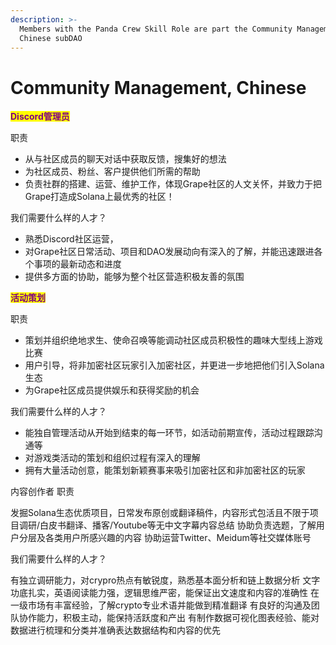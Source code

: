```yaml
---
description: >-
  Members with the Panda Crew Skill Role are part the Community Management,
  Chinese subDAO
---
```


# Community Management, Chinese

<mark style="color:purple;">**Discord管理员**</mark>

职责

* 从与社区成员的聊天对话中获取反馈，搜集好的想法
* 为社区成员、粉丝、客户提供他们所需的帮助
* 负责社群的搭建、运营、维护工作，体现Grape社区的人文关怀，并致力于把Grape打造成Solana上最优秀的社区！

我们需要什么样的人才？

* 熟悉Discord社区运营，
* 对Grape社区日常活动、项目和DAO发展动向有深入的了解，并能迅速跟进各个事项的最新动态和进度
* 提供多方面的协助，能够为整个社区营造积极友善的氛围

<mark style="color:purple;">**活动策划**</mark>

职责

* 策划并组织绝地求生、使命召唤等能调动社区成员积极性的趣味大型线上游戏比赛
* 用户引导，将非加密社区玩家引入加密社区，并更进一步地把他们引入Solana生态
* 为Grape社区成员提供娱乐和获得奖励的机会

我们需要什么样的人才？

* 能独自管理活动从开始到结束的每一环节，如活动前期宣传，活动过程跟踪沟通等
* 对游戏类活动的策划和组织过程有深入的理解
* 拥有大量活动创意，能策划新颖赛事来吸引加密社区和非加密社区的玩家

内容创作者 职责

发掘Solana生态优质项目，日常发布原创或翻译稿件，内容形式包活且不限于项目调研/白皮书翻译、播客/Youtube等无中文字幕内容总结 协助负责选题，了解用户分层及各类用户所感兴趣的内容 协助运营Twitter、Meidum等社交媒体账号

我们需要什么样的人才？

&#x20;有独立调研能力，对crypro热点有敏锐度，熟悉基本面分析和链上数据分析 文字功底扎实，英语阅读能力强，逻辑思维严密，能保证出文速度和内容的准确性 在一级市场有丰富经验，了解crypto专业术语并能做到精准翻译 有良好的沟通及团队协作能力，积极主动，能保持活跃度和产出 有制作数据可视化图表经验、能对数据进行梳理和分类并准确表达数据结构和内容的优先

